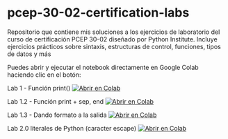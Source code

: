 # pcep-30-02-certification-labs
Repositorio que contiene mis soluciones a los ejercicios de laboratorio del curso de certificación PCEP 30-02 diseñado por Python Institute. Incluye ejercicios prácticos sobre sintaxis, estructuras de control, funciones, tipos de datos y más

Puedes abrir y ejecutar el notebook directamente en Google Colab haciendo clic en el botón:

Lab 1 - Función print()
[![Abrir en Colab](https://colab.research.google.com/assets/colab-badge.svg)](https://colab.research.google.com/github/3rick-CR/pcep-30-02-certification-labs/blob/main/lab_1.0_funcion_print/lab_1_PCEP.ipynb)

Lab 1.2 - Función print + sep, end
[![Abrir en Colab](https://colab.research.google.com/assets/colab-badge.svg)](https://colab.research.google.com/github/3rick-CR/pcep-30-02-certification-labs/blob/main/lab_1.2_funcion_print/lab_1.2_funcion_print_sep_end.ipynb.ipynb)

Lab 1.3 - Dando formato a la salida
[![Abrir en Colab](https://colab.research.google.com/assets/colab-badge.svg)](https://colab.research.google.com/github/3rick-CR/pcep-30-02-certification-labs/blob/main//lab_1.3_dando_formato/lab_1.3_Dando_formato_a_la_salida.ipynb)

Lab 2.0 literales de Python (caracter escape)
[![Abrir en Colab](https://colab.research.google.com/assets/colab-badge.svg)](https://colab.research.google.com/github/3rick-CR/pcep-30-02-certification-labs/blob/main//lab_2.0_literales_de_Python/Lab_2_caracter_escape.ipynb)

